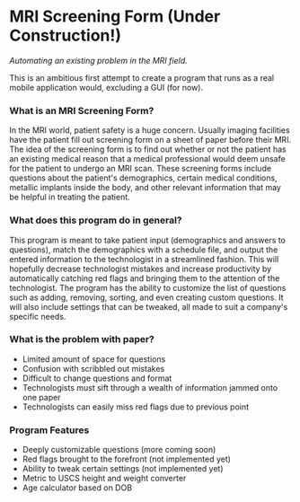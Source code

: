 # MRI Screening Form (Under Construction!)
*Automating an existing problem in the MRI field.*


This is an ambitious first attempt to create a program that runs as a real mobile application would, excluding a GUI (for now).

### What is an MRI Screening Form?

In the MRI world, patient safety is a huge concern. Usually imaging facilities have the patient fill out screening form on a sheet of paper before their MRI.
The idea of the screening form is to find out whether or not the patient has an existing medical reason that a medical professional would deem unsafe for the
patient to undergo an MRI scan. These screening forms include questions about the patient's demographics, certain medical conditions, metallic implants
inside the body, and other relevant information that may be helpful in treating the patient.

### What does this program do in general?

This program is meant to take patient input (demographics and answers to questions), match the demographics with a schedule file, and output the entered information
to the technologist in a streamlined fashion. This will hopefully decrease technologist mistakes and increase productivity by automatically catching red flags and
bringing them to the attention of the technologist. The program has the ability to customize the list of questions such as adding, removing, sorting, and even creating 
custom questions. It will also include settings that can be tweaked, all made to suit a company's specific needs.

### What is the problem with paper?

- Limited amount of space for questions
- Confusion with scribbled out mistakes
- Difficult to change questions and format
- Technologists must sift through a wealth of information jammed onto one paper
- Technologists can easily miss red flags due to previous point

### Program Features

- Deeply customizable questions (more coming soon)
- Red flags brought to the forefront (not implemented yet)
- Ability to tweak certain settings (not implemented yet)
- Metric to USCS height and weight converter
- Age calculator based on DOB

